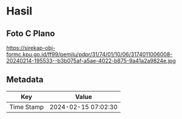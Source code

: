 # Hasil

## Foto C Plano

https://sirekap-obj-formc.kpu.go.id/ff99/pemilu/pdpr/31/74/01/10/06/3174011006008-20240214-195533--b3b075af-a5ae-4022-b875-9a41a2a9824e.jpg


## Metadata

| Key        | Value               |
| ---------- | ------------------- |
| Time Stamp | 2024-02-15 07:02:30 |




